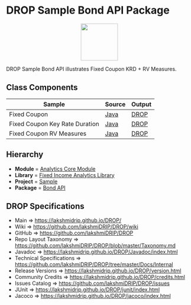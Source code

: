 # DROP Sample Bond API Package

<p align="center"><img src="https://github.com/lakshmiDRIP/DROP/blob/master/DRIP_Logo.gif?raw=true" width="100"></p>

DROP Sample Bond API illustrates Fixed Coupon KRD + RV Measures.


## Class Components

 |             Sample             | Source | Output |
 |--------------------------------|--------|--------|
 | Fixed Coupon                   | [Java](https://github.com/lakshmiDRIP/DROP/tree/master/src/main/java/org/drip/sample/bondapi/FixedCoupon.java) | [DROP](https://github.com/lakshmiDRIP/DROP/blob/master/drop/org/drip/sample/bondapi/FixedCoupon.drop) |
 | Fixed Coupon Key Rate Duration | [Java](https://github.com/lakshmiDRIP/DROP/tree/master/src/main/java/org/drip/sample/bondapi/FixedCouponKeyRateDuration.java) | [DROP](https://github.com/lakshmiDRIP/DROP/blob/master/drop/org/drip/sample/bondapi/FixedCouponKeyRateDuration.drop) |
 | Fixed Coupon RV Measures       | [Java](https://github.com/lakshmiDRIP/DROP/tree/master/src/main/java/org/drip/sample/bondapi/FixedCouponRVMeasures.java) | [DROP](https://github.com/lakshmiDRIP/DROP/blob/master/drop/org/drip/sample/bondapi/FixedCouponRVMeasures.drop) |


## Hierarchy

 <ul>
	<li><b>Module </b> = <a href = "https://github.com/lakshmiDRIP/DROP/tree/master/AnalyticsCore.md">Analytics Core Module</a></li>
	<li><b>Library</b> = <a href = "https://github.com/lakshmiDRIP/DROP/tree/master/FixedIncomeAnalyticsLibrary.md">Fixed Income Analytics Library</a></li>
	<li><b>Project</b> = <a href = "https://github.com/lakshmiDRIP/DROP/tree/master/src/main/java/org/drip/sample/README.md">Sample</a></li>
	<li><b>Package</b> = <a href = "https://github.com/lakshmiDRIP/DROP/tree/master/src/main/java/org/drip/sample/bondapi/README.md">Bond API</a></li>
 </ul>


## DROP Specifications

 * Main                     => https://lakshmidrip.github.io/DROP/
 * Wiki                     => https://github.com/lakshmiDRIP/DROP/wiki
 * GitHub                   => https://github.com/lakshmiDRIP/DROP
 * Repo Layout Taxonomy     => https://github.com/lakshmiDRIP/DROP/blob/master/Taxonomy.md
 * Javadoc                  => https://lakshmidrip.github.io/DROP/Javadoc/index.html
 * Technical Specifications => https://github.com/lakshmiDRIP/DROP/tree/master/Docs/Internal
 * Release Versions         => https://lakshmidrip.github.io/DROP/version.html
 * Community Credits        => https://lakshmidrip.github.io/DROP/credits.html
 * Issues Catalog           => https://github.com/lakshmiDRIP/DROP/issues
 * JUnit                    => https://lakshmidrip.github.io/DROP/junit/index.html
 * Jacoco                   => https://lakshmidrip.github.io/DROP/jacoco/index.html
